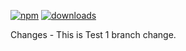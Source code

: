 [![npm](https://img.shields.io/npm/v/npm-auto-version.svg?maxAge=2592000)](https://www.npmjs.com/package/@microsoft/teams-js)
[![downloads](https://img.shields.io/npm/dt/npm-auto-version.svg?maxAge=2592000)](https://www.npmjs.com/package/@microsoft/teams-js)


Changes - This is Test 1 branch change.
